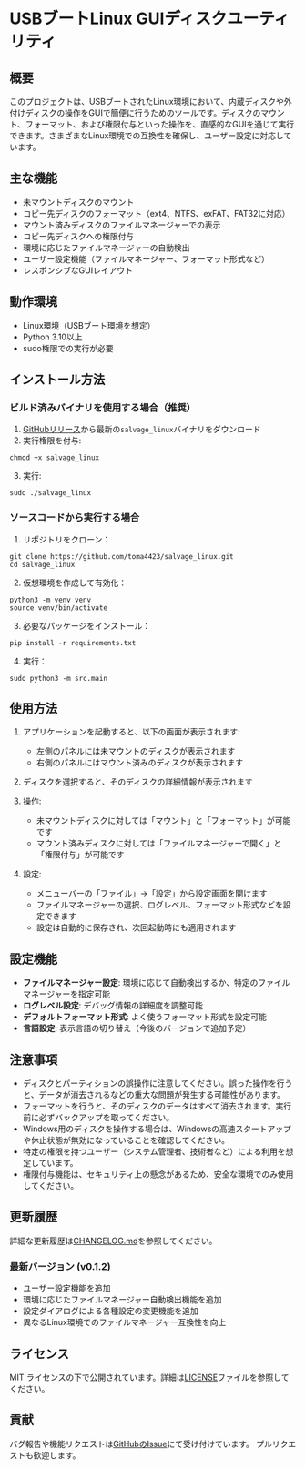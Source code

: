 # USBブートLinux GUIディスクユーティリティ

## 概要
このプロジェクトは、USBブートされたLinux環境において、内蔵ディスクや外付けディスクの操作をGUIで簡便に行うためのツールです。ディスクのマウント、フォーマット、および権限付与といった操作を、直感的なGUIを通じて実行できます。さまざまなLinux環境での互換性を確保し、ユーザー設定に対応しています。

## 主な機能
- 未マウントディスクのマウント
- コピー先ディスクのフォーマット（ext4、NTFS、exFAT、FAT32に対応）
- マウント済みディスクのファイルマネージャーでの表示
- コピー先ディスクへの権限付与
- 環境に応じたファイルマネージャーの自動検出
- ユーザー設定機能（ファイルマネージャー、フォーマット形式など）
- レスポンシブなGUIレイアウト

## 動作環境
- Linux環境（USBブート環境を想定）
- Python 3.10以上
- sudo権限での実行が必要

## インストール方法

### ビルド済みバイナリを使用する場合（推奨）
1. [GitHubリリース](https://github.com/toma4423/salvage_linux/releases)から最新の`salvage_linux`バイナリをダウンロード
2. 実行権限を付与:
```
chmod +x salvage_linux
```
3. 実行:
```
sudo ./salvage_linux
```

### ソースコードから実行する場合
1. リポジトリをクローン：
```
git clone https://github.com/toma4423/salvage_linux.git
cd salvage_linux
```

2. 仮想環境を作成して有効化：
```
python3 -m venv venv
source venv/bin/activate
```

3. 必要なパッケージをインストール：
```
pip install -r requirements.txt
```

4. 実行：
```
sudo python3 -m src.main
```

## 使用方法
1. アプリケーションを起動すると、以下の画面が表示されます:
   - 左側のパネルには未マウントのディスクが表示されます
   - 右側のパネルにはマウント済みのディスクが表示されます

2. ディスクを選択すると、そのディスクの詳細情報が表示されます

3. 操作:
   - 未マウントディスクに対しては「マウント」と「フォーマット」が可能です
   - マウント済みディスクに対しては「ファイルマネージャーで開く」と「権限付与」が可能です

4. 設定:
   - メニューバーの「ファイル」→「設定」から設定画面を開けます
   - ファイルマネージャーの選択、ログレベル、フォーマット形式などを設定できます
   - 設定は自動的に保存され、次回起動時にも適用されます

## 設定機能
- **ファイルマネージャー設定**: 環境に応じて自動検出するか、特定のファイルマネージャーを指定可能
- **ログレベル設定**: デバッグ情報の詳細度を調整可能
- **デフォルトフォーマット形式**: よく使うフォーマット形式を設定可能
- **言語設定**: 表示言語の切り替え（今後のバージョンで追加予定）

## 注意事項
- ディスクとパーティションの誤操作に注意してください。誤った操作を行うと、データが消去されるなどの重大な問題が発生する可能性があります。
- フォーマットを行うと、そのディスクのデータはすべて消去されます。実行前に必ずバックアップを取ってください。
- Windows用のディスクを操作する場合は、Windowsの高速スタートアップや休止状態が無効になっていることを確認してください。
- 特定の権限を持つユーザー（システム管理者、技術者など）による利用を想定しています。
- 権限付与機能は、セキュリティ上の懸念があるため、安全な環境でのみ使用してください。

## 更新履歴
詳細な更新履歴は[CHANGELOG.md](CHANGELOG.md)を参照してください。

### 最新バージョン (v0.1.2)
- ユーザー設定機能を追加
- 環境に応じたファイルマネージャー自動検出機能を追加
- 設定ダイアログによる各種設定の変更機能を追加
- 異なるLinux環境でのファイルマネージャー互換性を向上

## ライセンス
MIT ライセンスの下で公開されています。詳細は[LICENSE](LICENSE)ファイルを参照してください。

## 貢献
バグ報告や機能リクエストは[GitHubのIssue](https://github.com/toma4423/salvage_linux/issues)にて受け付けています。
プルリクエストも歓迎します。 


